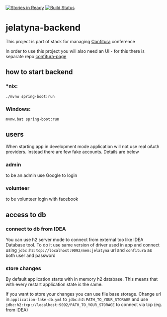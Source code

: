 [![Stories in Ready](https://badge.waffle.io/Confitura/jelatyna-backend.svg?label=ready&title=Ready)](http://waffle.io/Confitura/jelatyna-backend)
[![Build Status](https://travis-ci.org/Confitura/jelatyna-backend.svg?branch=master)](https://travis-ci.org/Confitura/jelatyna-backend)
# jelatyna-backend

This project is part of stack for managing [Confitura](confitura.pl) conference 

In order to use this project you will also need an UI - for this there is separate repo [confitura-page](https://github.com/Confitura/confitura-page) 


## how to start backend

### *nix:
`./mvnw spring-boot:run`

### Windows:
`mvnw.bat spring-boot:run`

## users
When starting app in development mode application will not use real oAuth providers. 
Instead there are few fake accounts. Details are below

### admin
to be an admin use Google to login 

### volunteer
to be volunteer login with facebook

## access to db

### connect to db from IDEA
You can use h2 server mode to connect from external too like IDEA Database tool.
To do it use same version of driver used in app and connect using `jdbc:h2:tcp://localhost:9092/mem:jelatyna` url and `confitura` as both user and password

### store changes
By default application starts with in memory h2 database. This means that with every restart application state is the same.

If you want to store your changes you can use file base storage. Change url in `application-fake-db.yml` to `jdbc:h2:PATH_TO_YOUR_STORAGE` and use `jdbc:h2:tcp://localhost:9092/PATH_TO_YOUR_STORAGE` to connect via tcp (eg. from IDEA)

